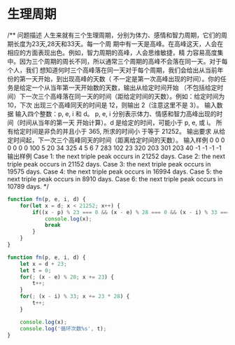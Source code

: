 # 生理周期

/**
问题描述
	人生来就有三个生理周期，分别为体力、感情和智力周期，它们的周期长度为23天,28天和33天。每一个周
	期中有一天是高峰。在高峰这天，人会在相应的方面表现出色。例如，智力周期的高峰，人会思维敏捷，精
	力容易高度集中。因为三个周期的周长不同，所以通常三个周期的高峰不会落在同一天。对于每个人，我们
	想知道何时三个高峰落在同一天对于每个周期，我们会给出从当前年份的第一天开始，到出现高峰的天数（
	不一定是第一次高峰出现的时间）。你的任务是给定一个从当年第一天开始数的天数，输出从给定时间开始
	（不包括给定时间）下一次三个高峰落在同一天的时间（距给定时间的天数）。例如：给定时间为 10，下次
	出现三个高峰同天的时间是 12，则输出 2（注意这里不是 3）。
输入数据
	输入四个整数：p, e, i 和 d。 p, e, i 分别表示体力、情感和智力高峰出现的时间（时间从当年的第一天
	开始计算）。d 是给定的时间，可能小于 p, e, 或 i。 所有给定时间是非负的并且小于 365, 所求的时间小
	于等于 21252。
输出要求
	从给定时间起，下一次三个高峰同天的时间（距离给定时间的天数）。
输入样例
	0 0 0 0
	0 0 0 100
	5 20 34 325
	4 5 6 7
	283 102 23 320
	203 301 203 40
	-1 -1 -1 -1
输出样例
	Case 1: the next triple peak occurs in 21252 days.
	Case 2: the next triple peak occurs in 21152 days.
	Case 3: the next triple peak occurs in 19575 days.
	Case 4: the next triple peak occurs in 16994 days.
	Case 5: the next triple peak occurs in 8910 days.
	Case 6: the next triple peak occurs in 10789 days.
 */


```javascript
function fn(p, e, i, d) {
    for(let x = d; x < 21252; x++) {
        if((x - p) % 23 === 0 && (x - e) % 28 === 0 && (x - i) % 33 === 0) {
            console.log(x);
            break
        }
    }
}

function fn(p, e, i, d) {
    let x = d + 23;
    let t = 0;
    for(; (x - e) % 28; x += 23) {
        t++;
    }
    for(; (x - i) % 33; x += 23 * 28) {
        t++;
    }

    console.log(x);
    console.log('循环次数%s', t);
}
```
